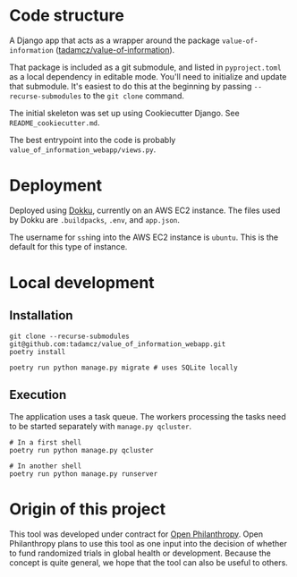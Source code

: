 # Code structure

A Django app that acts as a wrapper around the package `value-of-information` ([tadamcz/value-of-information](https://github.com/tadamcz/value-of-information)).

That package is included as a git submodule, and listed in `pyproject.toml` as a local dependency in editable mode. You'll need to initialize and update that submodule. It's easiest to do this at the beginning by passing `--recurse-submodules` to the `git clone` command. 

The initial skeleton was set up using Cookiecutter Django. See `README_cookiecutter.md`.

The best entrypoint into the code is probably `value_of_information_webapp/views.py`.

# Deployment

Deployed using [Dokku](https://github.com/dokku/dokku), currently on an AWS EC2 instance. The files used by Dokku are `.buildpacks`, `.env`, and `app.json`.

The username for `ssh`ing into the AWS EC2 instance is `ubuntu`. This is the default for this type of instance.

# Local development

## Installation

```shell
git clone --recurse-submodules git@github.com:tadamcz/value_of_information_webapp.git
poetry install
```

```shell
poetry run python manage.py migrate # uses SQLite locally
```

## Execution

The application uses a task queue. The workers processing the tasks need to be started separately with `manage.py qcluster`.

```shell
# In a first shell
poetry run python manage.py qcluster

# In another shell
poetry run python manage.py runserver
```


# Origin of this project
This tool was developed under contract for [Open Philanthropy](https://www.openphilanthropy.org/). Open Philanthropy plans to use this tool as one input into the decision of whether to fund randomized trials in global health or development. Because the concept is quite general, we hope that the tool can also be useful to others.